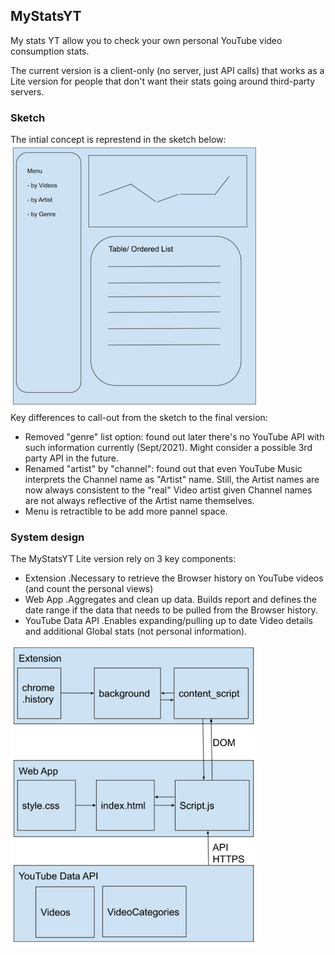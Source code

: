 ## MyStatsYT
My stats YT allow you to check your own personal YouTube video consumption stats.

The current version is a client-only (no server, just API calls) that works as a Lite version for people that don't want their stats going around third-party servers. 
<br>


### Sketch
The intial concept is represtend in the sketch below: 
<br>
![new repo](./assets/sketch.png)
<br>
Key differences to call-out from the sketch to the final version: 
- Removed "genre" list option: found out later there's no YouTube API with such information currently (Sept/2021). Might consider a possible 3rd party API in the future.
- Renamed "artist" by "channel": found out that even YouTube Music interprets the Channel name as "Artist" name. Still, the Artist names are now always consistent to the "real" Video artist given Channel names are not always reflective of the Artist name themselves. 
- Menu is retractible to be add more pannel space. 


### System design
The MyStatsYT Lite version rely on 3 key components: 
- Extension
.Necessary to retrieve the Browser history on YouTube videos (and count the personal views)
- Web App
.Aggregates and clean up data. Builds report and defines the date range if the data that needs to be pulled from the Browser history. 
- YouTube Data API
.Enables expanding/pulling up to date Video details and additional Global stats (not personal information). 

![new repo](./assets/system_design.png)
<br>




